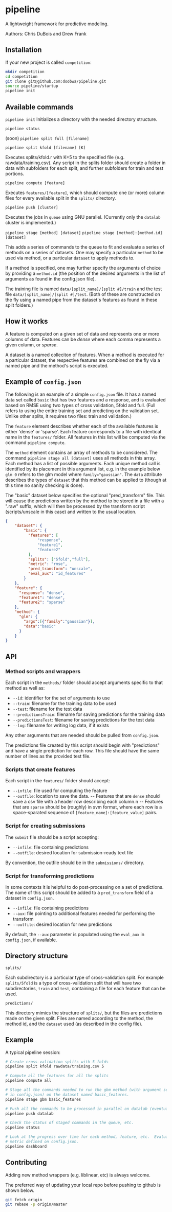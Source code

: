 # pipeline

A lightweight framework for predictive modeling.

Authors: Chris DuBois and Drew Frank

## Installation

If your new project is called `competition`:

```bash
mkdir competition
cd competition
git clone git@github.com:doobwa/pipeline.git
source pipeline/startup
pipeline init
```

## Available commands
`pipeline init`
Initializes a directory with the needed directory structure.

`pipeline status`

(soon) `pipeline split full [filename]`

`pipeline split kfold [filename] [K]`

Executes splits/kfold.r with K=5 to the specified file (e.g. rawdata/training.csv).  Any script in the splits folder should create a folder in data with subfolders for each split, and further subfolders for train and test portions.

`pipeline compute [feature]`

Executes `features/[feature]`, which should compute one (or more) column files for every available split in the `splits/` directory.

`pipeline push [cluster]`

Executes the jobs in `queue` using GNU parallel.  (Currently only the `datalab` cluster is implemented.)

`pipeline stage [method] [dataset]`
`pipeline stage [method]:[method.id] [dataset]`

This adds a series of commands to the queue to fit and evaluate a series of methods on a series of datasets.  One may specify a particular `method` to be used via method, or a particular `dataset` to apply methods to.  

If a method is specified, one may further specify the arguments of choice by providing a `method.id` (the position of the desired arguments in the list of arguments as found in the config.json file). 

The training file is named `data/[split_name]/[split #]/train` and the test file  `data/[split_name]/[split #]/test`. (Both of these are constructed on the fly using a named pipe from the dataset's features as found in these split folders.)

## How it works

A feature is computed on a given set of data and represents one or more columns of data.  Features can be *dense* where each comma represents a given column, or *sparse*.

A dataset is a named colleciton of features.  When a method is executed for a particular dataset, the respective features are combined on the fly via a named pipe and the method's script is executed.

## Example of `config.json`

The following is an example of a simple `config.json` file.  It has a named data set called `basic` that has two features and a response, and is evaluated based on RMSE using two types of cross validation, 5fold and full.  (Full refers to using the entire training set and predicting on the validation set.  Unlike other splits, it requires two files: train and validation.)

The `feature` element describes whether each of the available features is either 'dense' or 'sparse'.  Each feature corresponds to a file with identical name in the `features/` folder.  All features in this list will be computed via the command `pipeline compute`.

The `method` element contains an array of methods to be considered.  The command `pipeline stage all [dataset]` uses all methods in this array.  Each method has a list of possible arguments.  Each unique method call is identified by its placement in this argument list, e.g. in the example below `glm 0` refers to the glm model where `family="gaussian"`.  The `data` attribute describes the types of `dataset` that this method can be applied to (though at this time no sanity checking is done).

The "basic" dataset below specifies the optional "pred_transform" file. This will cause the predictions written by the method to be stored in a file with a ".raw" suffix, which will then be processed by the transform script (scripts/unscale in this case) and written to the usual location.

```json
{
    "dataset": {
        "basic": {
          "features": [
              "response",
              "feature1",
              "feature2"
          ], 
          "splits": ["5fold","full"],
          "metric": "rmse",
          "pred_transform": "unscale",
          "eval_aux": "id_features"
        }
    }, 
    "feature": {
      "response": "dense",
      "feature1": "dense", 
      "feature2": "sparse"
    }, 
    "method": {
      "glm": {
        "args":[{"family":"gaussian"}],
        "data":"basic"
      }
    }
}
```

## API

### Method scripts and wrappers

Each script in the `methods/` folder should accept arguments specific to that method as well as:

- `--id`: identifier for the set of arguments to use
- `--train`: filename for the training data to be used
- `--test`: filename for the test data
- `--predictionsTrain`: filename for saving predictions for the training data
- `--predictionsTest`: filename for saving predictions for the test data
- `--log`: filename for writing log data, if it exists

Any other arguments that are needed should be pulled from `config.json`.

The predictions file created by this script should begin with "predictions" and have a single prediction for each row.  This file should have the same number of lines as the provided test file.

### Scripts that create features

Each script in the `features/` folder should accept:

- `--infile`: file used for computing the feature
- `--outfile`: location to save the data. 
  -- Features that are `dense` should save a csv file with a header row describing each column.n
  -- Features that are `sparse` should be (roughly) in svm format, where each row is a space-sparated sequence of `[feature_name]:[feature_value]` pairs.

### Script for creating submissions

The `submit` file should be a script accepting:

- `--infile`: file containing predictions
- `--outfile`: desired location for submission-ready text file

By convention, the outfile should be in the `submissions/` directory.

### Script for transforming predictions

In some contexts it is helpful to do post-processing on a set of predictions.  The name of this script should be added to a `pred_transform` field of a dataset in `config.json`.  

- `--infile`: file containing predictions
- `--aux`: file pointing to additional features needed for performing the transform
- `--outfile`: desired location for new predictions

By default, the `--aux` parameter is populated using the `eval_aux` in `config.json`, if available.

## Directory structure

`splits/`

Each subdirectory is a particular type of cross-validation split.  For example `splits/5fold` is a type of cross-validation split that will have two subdirectories, `train` and `test`, containing a file for each feature that can be used.

`predictions/`

This directory mimics the structure of `splits/`, but the files are predictions made on the given split.  Files are named according to the method, the method id, and the `dataset` used (as described in the config file).

## Example

A typical pipeline session:

```bash
# Create cross-validation splits with 5 folds
pipeline split kfold rawdata/training.csv 5

# Compute all the features for all the splits
pipeline compute all

# Stage all the commands needed to run the gbm method (with argument sets defined 
# in config.json) on the dataset named basic_features.
pipeline stage gbm basic_features

# Push all the commands to be processed in parallel on datalab (eventually Amazon web services too)
pipeline push datalab

# Check the status of staged commands in the queue, etc.
pipeline status

# Look at the progress over time for each method, feature, etc.  Evaluation 
# metric defined on config.json.
pipeline dashboard

```

## Contributing

Adding new method wrappers (e.g. liblinear, etc) is always welcome.

The preferred way of updating your local repo before pushing to github is shown below.

```bash
git fetch origin
git rebase -p origin/master
``` 

